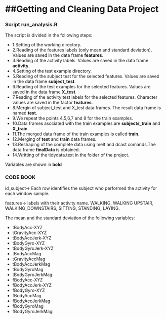 ##Getting and Cleaning Data Project
=================================
### Script run_analysis.R
The script is divided in the following steps:

- 1.Setting of the working directory.
- 2.Reading of the features labels (only mean and standard deviation). Values are saved in the data frame **features**.
- 3.Reading of the activity labels. Values are saved in the data frame **activity**.
- 4.Setting of the test example directory.
- 5.Reading of the subject test for the selected features. Values are saved in the data frame **subject_test**.
- 6.Reading of the test examples for the selected features. Values are saved in the data frame **X_test**.
- 7.Reading of the activity test labels for the selected features. Character values are saved in the factor **features**.
- 8.Mergin of subject_test and X_test data frames. The result data frame is named **test**.
- 9.We repeat the points 4,5,6,7 and 8 for the train examples.
- 10.Data frames asociated with the train examples are **subjects_train** and **X_train**.
- 11.The merged data frame of the train examples is called **train**.
- 12.Merging of **test** and **train** data frames.
- 13.Reshaping of the complete data using melt and dcast comands.The data frame **finalData** is obtained.
- 14.Writting of the tidydata.text in the folder of the project.

Variables are shown in **bold**

### CODE BOOK
id_subject-> Each row identifies the subject who performed the activity for each window sample.

features-> labels with their activity name.
   WALKING, WALKING UPSTAIR, WALKING_DOWNSTAIRS, SITTING, STANDING, LAYING.
   
The mean and the standard deviation of the following variables:
- tBodyAcc-XYZ
- tGravityAcc-XYZ
- tBodyAccJerk-XYZ
- tBodyGyro-XYZ
- tBodyGyroJerk-XYZ
- tBodyAccMag
- tGravityAccMag
- tBodyAccJerkMag
- tBodyGyroMag
- tBodyGyroJerkMag
- fBodyAcc-XYZ
- fBodyAccJerk-XYZ
- fBodyGyro-XYZ
- fBodyAccMag
- fBodyAccJerkMag
- fBodyGyroMag
- fBodyGyroJerkMag
